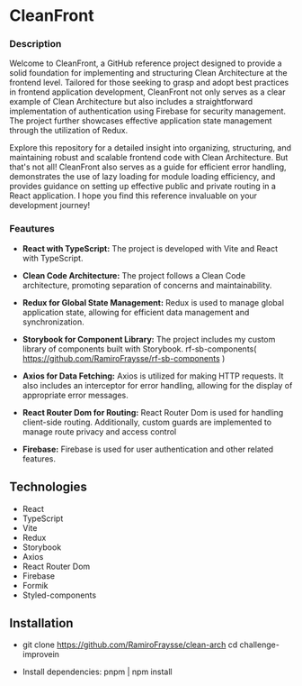 # CleanFront

### Description

Welcome to CleanFront, a GitHub reference project designed to provide a solid foundation for implementing and structuring Clean Architecture at the frontend level. Tailored for those seeking to grasp and adopt best practices in frontend application development, CleanFront not only serves as a clear example of Clean Architecture but also includes a straightforward implementation of authentication using Firebase for security management. The project further showcases effective application state management through the utilization of Redux.

Explore this repository for a detailed insight into organizing, structuring, and maintaining robust and scalable frontend code with Clean Architecture. But that's not all! CleanFront also serves as a guide for efficient error handling, demonstrates the use of lazy loading for module loading efficiency, and provides guidance on setting up effective public and private routing in a React application. I hope you find this reference invaluable on your development journey!

### Feautures

- **React with TypeScript:** The project is developed with Vite and React with TypeScript.

- **Clean Code Architecture:** The project follows a Clean Code architecture, promoting separation of concerns and maintainability.

- **Redux for Global State Management:** Redux is used to manage global application state, allowing for efficient data management and synchronization.

- **Storybook for Component Library:** The project includes my custom library of components built with Storybook. rf-sb-components( https://github.com/RamiroFraysse/rf-sb-components )

- **Axios for Data Fetching:** Axios is utilized for making HTTP requests. It also includes an interceptor for error handling, allowing for the display of appropriate error messages.

- **React Router Dom for Routing:** React Router Dom is used for handling client-side routing. Additionally, custom guards are implemented to manage route privacy and access control

- **Firebase:** Firebase is used for user authentication and other related features.

## Technologies

- React
- TypeScript
- Vite
- Redux
- Storybook
- Axios
- React Router Dom
- Firebase
- Formik
- Styled-components

## Installation

- git clone https://github.com/RamiroFraysse/clean-arch
  cd challenge-improvein

- Install dependencies: pnpm | npm install

